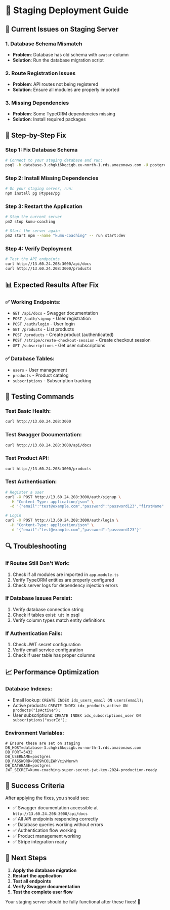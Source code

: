 # 🚀 Staging Deployment Guide

## 🚨 **Current Issues on Staging Server**

### **1. Database Schema Mismatch**
- **Problem**: Database has old schema with `avatar` column
- **Solution**: Run the database migration script

### **2. Route Registration Issues**
- **Problem**: API routes not being registered
- **Solution**: Ensure all modules are properly imported

### **3. Missing Dependencies**
- **Problem**: Some TypeORM dependencies missing
- **Solution**: Install required packages

## 🔧 **Step-by-Step Fix**

### **Step 1: Fix Database Schema**
```bash
# Connect to your staging database and run:
psql -h database-3.chgki6kqcigb.eu-north-1.rds.amazonaws.com -U postgres -d postgres -f fix-database-schema.sql
```

### **Step 2: Install Missing Dependencies**
```bash
# On your staging server, run:
npm install pg @types/pg
```

### **Step 3: Restart the Application**
```bash
# Stop the current server
pm2 stop kumu-coaching

# Start the server again
pm2 start npm --name "kumu-coaching" -- run start:dev
```

### **Step 4: Verify Deployment**
```bash
# Test the API endpoints
curl http://13.60.24.208:3000/api/docs
curl http://13.60.24.208:3000/products
```

## 📊 **Expected Results After Fix**

### **✅ Working Endpoints:**
- `GET /api/docs` - Swagger documentation
- `POST /auth/signup` - User registration
- `POST /auth/login` - User login
- `GET /products` - List products
- `POST /products` - Create product (authenticated)
- `POST /stripe/create-checkout-session` - Create checkout session
- `GET /subscriptions` - Get user subscriptions

### **✅ Database Tables:**
- `users` - User management
- `products` - Product catalog
- `subscriptions` - Subscription tracking

## 🧪 **Testing Commands**

### **Test Basic Health:**
```bash
curl http://13.60.24.208:3000
```

### **Test Swagger Documentation:**
```bash
curl http://13.60.24.208:3000/api/docs
```

### **Test Product API:**
```bash
curl http://13.60.24.208:3000/products
```

### **Test Authentication:**
```bash
# Register a user
curl -X POST http://13.60.24.208:3000/auth/signup \
  -H "Content-Type: application/json" \
  -d '{"email":"test@example.com","password":"password123","firstName":"Test","lastName":"User"}'

# Login
curl -X POST http://13.60.24.208:3000/auth/login \
  -H "Content-Type: application/json" \
  -d '{"email":"test@example.com","password":"password123"}'
```

## 🔍 **Troubleshooting**

### **If Routes Still Don't Work:**
1. Check if all modules are imported in `app.module.ts`
2. Verify TypeORM entities are properly configured
3. Check server logs for dependency injection errors

### **If Database Issues Persist:**
1. Verify database connection string
2. Check if tables exist: `\dt` in psql
3. Verify column types match entity definitions

### **If Authentication Fails:**
1. Check JWT secret configuration
2. Verify email service configuration
3. Check if user table has proper columns

## 📈 **Performance Optimization**

### **Database Indexes:**
- Email lookup: `CREATE INDEX idx_users_email ON users(email);`
- Active products: `CREATE INDEX idx_products_active ON products("isActive");`
- User subscriptions: `CREATE INDEX idx_subscriptions_user ON subscriptions("userId");`

### **Environment Variables:**
```env
# Ensure these are set on staging
DB_HOST=database-3.chgki6kqcigb.eu-north-1.rds.amazonaws.com
DB_PORT=5432
DB_USERNAME=postgres
DB_PASSWORD=90E9hC6LEWhVcivMerwh
DB_DATABASE=postgres
JWT_SECRET=kumu-coaching-super-secret-jwt-key-2024-production-ready
```

## 🎯 **Success Criteria**

After applying the fixes, you should see:
- ✅ Swagger documentation accessible at `http://13.60.24.208:3000/api/docs`
- ✅ All API endpoints responding correctly
- ✅ Database queries working without errors
- ✅ Authentication flow working
- ✅ Product management working
- ✅ Stripe integration ready

## 🚀 **Next Steps**

1. **Apply the database migration**
2. **Restart the application**
3. **Test all endpoints**
4. **Verify Swagger documentation**
5. **Test the complete user flow**

Your staging server should be fully functional after these fixes! 🎉
